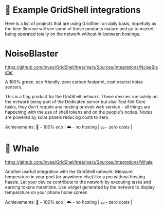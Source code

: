 # 🎊 Example GridShell integrations
 
Here is a list of projects that are using GridShell on daily basis, hopefully as the time flies 
we will see some of these products mature and go to market being operated totally on the network without in-between hostings.


#  NoiseBlaster

https://github.com/invpe/GridShell/tree/main/Sources/Integrations/NoiseBlaster

A 100% green, eco friendly, zero carbon footprint, cost neutral noise sensors.

This is a flag product for the GridShell network. 
These devices run solely on the network being part of the Dedicated server but also Test Net Core tasks, 
they don't require any hosting or even web service - all things are happening with the use of shell tokens and on the people's nodes.
Nodes are powered by solar panels reducing costs to zero.

Achievements:
:seedling: - 100% eco | 
:cloud: - no hosting | 
:dollar: - zero costs |

# :whale: Whale

https://github.com/invpe/GridShell/tree/main/Sources/Integrations/Whale

Another usefull integration with the GridShell network.
Measure temperature in your pool (or anywhere else) like a pro without hosting hassle.
Let your device contribute to the network by executing tasks and earning tokens meantime.
Use widget generated by the network to display temperature on your phone home screen.

Achievements:
:seedling: - 100% eco | 
:cloud: - no hosting | 
:dollar: - zero costs |


